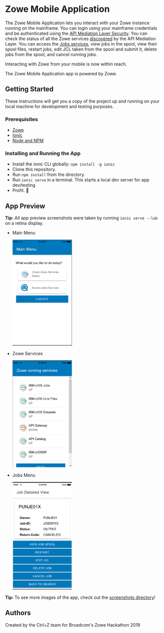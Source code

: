 # Zowe Mobile Application

The Zowe Mobile Application lets you interact with your Zowe instance running on the mainframe. You can login using your mainframe credentials and be authenticated using the [API Mediation Layer Security](https://docs.zowe.org/v1-3-x/extend/extend-apiml/api-mediation-security.html). You can check the status of all the Zowe services [discovered](https://docs.zowe.org/v1-3-x/getting-started/overview.html#api-mediation-layer) by the API Mediation Layer. You can access the [Jobs services](https://docs.zowe.org/v1-3-x/getting-started/overview.html#z-os-services), view jobs in the spool, view their spool files, restart jobs, edit JCL taken from the spool and submit it, delete jobs from the spool, and cancel running jobs. 

Interacting with Zowe from your mobile is now within reach.

The Zowe Mobile Application app is powered by Zowe.

## Getting Started

These instructions will get you a copy of the project up and running on your local machine for development and testing purposes.

### Prerequisites

* [Zowe](https://www.zowe.org/)
* [Ionic](https://ionicframework.com/)
* [Node and NPM](https://nodejs.org/)

### Installing and Running the App

* Install the ionic CLI globally: `npm install -g ionic`
* Clone this repository.
* Run `npm install` from the directory.
* Run `ionic serve` in a terminal. This starts a local dev server for app dev/testing
* Profit. :tada:

## App Preview

**Tip:** All app preview screenshots were taken by running `ionic serve --lab` on a retina display.

- Main Menu

  <img src="resources/mobile%20screenshots/main%20menu.PNG" alt="Main Menu" width="40%" height="40%">

- Zowe Services

  <img src="resources/mobile%20screenshots/Zowe%20Services.PNG" alt="Zowe Services" width="40%" height="40%">

- Jobs Menu

  <img src="resources/mobile%20screenshots/Jobs%20Detailed%20View.PNG" alt="Detailed Jobs" width="40%" height="40%">

**Tip:** To see more images of the app, check out the [screenshots directory](/resources/mobile%20screenshots)!

## Authors

Created by the Ctrl+Z team for Broadcom's Zowe Hackathon 2019
